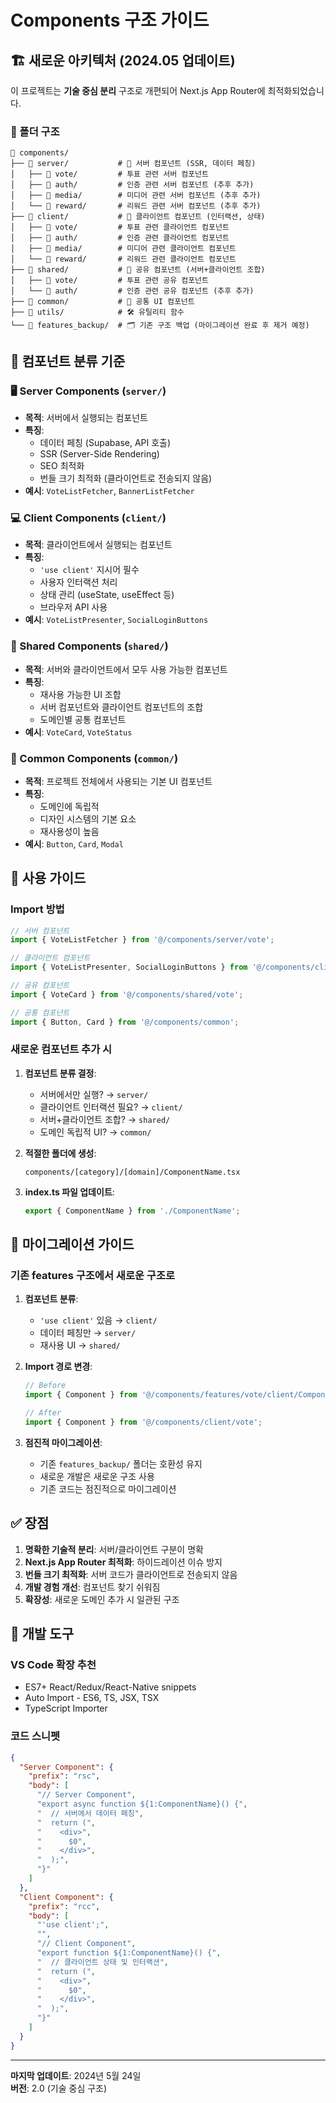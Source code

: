 # Components 구조 가이드

## 🏗️ 새로운 아키텍처 (2024.05 업데이트)

이 프로젝트는 **기술 중심 분리** 구조로 개편되어 Next.js App Router에 최적화되었습니다.

### 📁 폴더 구조

```
📁 components/
├── 📁 server/           # 🎯 서버 컴포넌트 (SSR, 데이터 페칭)
│   ├── 📁 vote/         # 투표 관련 서버 컴포넌트
│   ├── 📁 auth/         # 인증 관련 서버 컴포넌트 (추후 추가)
│   ├── 📁 media/        # 미디어 관련 서버 컴포넌트 (추후 추가)
│   └── 📁 reward/       # 리워드 관련 서버 컴포넌트 (추후 추가)
├── 📁 client/           # 🎯 클라이언트 컴포넌트 (인터랙션, 상태)
│   ├── 📁 vote/         # 투표 관련 클라이언트 컴포넌트
│   ├── 📁 auth/         # 인증 관련 클라이언트 컴포넌트
│   ├── 📁 media/        # 미디어 관련 클라이언트 컴포넌트
│   └── 📁 reward/       # 리워드 관련 클라이언트 컴포넌트
├── 📁 shared/           # 🎯 공유 컴포넌트 (서버+클라이언트 조합)
│   ├── 📁 vote/         # 투표 관련 공유 컴포넌트
│   └── 📁 auth/         # 인증 관련 공유 컴포넌트 (추후 추가)
├── 📁 common/           # 🎨 공통 UI 컴포넌트
├── 📁 utils/            # 🛠️ 유틸리티 함수
└── 📁 features_backup/  # 🗂️ 기존 구조 백업 (마이그레이션 완료 후 제거 예정)
```

## 🎯 컴포넌트 분류 기준

### 🖥️ Server Components (`server/`)
- **목적**: 서버에서 실행되는 컴포넌트
- **특징**: 
  - 데이터 페칭 (Supabase, API 호출)
  - SSR (Server-Side Rendering)
  - SEO 최적화
  - 번들 크기 최적화 (클라이언트로 전송되지 않음)
- **예시**: `VoteListFetcher`, `BannerListFetcher`

### 💻 Client Components (`client/`)
- **목적**: 클라이언트에서 실행되는 컴포넌트
- **특징**:
  - `'use client'` 지시어 필수
  - 사용자 인터랙션 처리
  - 상태 관리 (useState, useEffect 등)
  - 브라우저 API 사용
- **예시**: `VoteListPresenter`, `SocialLoginButtons`

### 🔄 Shared Components (`shared/`)
- **목적**: 서버와 클라이언트에서 모두 사용 가능한 컴포넌트
- **특징**:
  - 재사용 가능한 UI 조합
  - 서버 컴포넌트와 클라이언트 컴포넌트의 조합
  - 도메인별 공통 컴포넌트
- **예시**: `VoteCard`, `VoteStatus`

### 🎨 Common Components (`common/`)
- **목적**: 프로젝트 전체에서 사용되는 기본 UI 컴포넌트
- **특징**:
  - 도메인에 독립적
  - 디자인 시스템의 기본 요소
  - 재사용성이 높음
- **예시**: `Button`, `Card`, `Modal`

## 📝 사용 가이드

### Import 방법

```typescript
// 서버 컴포넌트
import { VoteListFetcher } from '@/components/server/vote';

// 클라이언트 컴포넌트
import { VoteListPresenter, SocialLoginButtons } from '@/components/client';

// 공유 컴포넌트
import { VoteCard } from '@/components/shared/vote';

// 공통 컴포넌트
import { Button, Card } from '@/components/common';
```

### 새로운 컴포넌트 추가 시

1. **컴포넌트 분류 결정**:
   - 서버에서만 실행? → `server/`
   - 클라이언트 인터랙션 필요? → `client/`
   - 서버+클라이언트 조합? → `shared/`
   - 도메인 독립적 UI? → `common/`

2. **적절한 폴더에 생성**:
   ```
   components/[category]/[domain]/ComponentName.tsx
   ```

3. **index.ts 파일 업데이트**:
   ```typescript
   export { ComponentName } from './ComponentName';
   ```

## 🚀 마이그레이션 가이드

### 기존 features 구조에서 새로운 구조로

1. **컴포넌트 분류**:
   - `'use client'` 있음 → `client/`
   - 데이터 페칭만 → `server/`
   - 재사용 UI → `shared/`

2. **Import 경로 변경**:
   ```typescript
   // Before
   import { Component } from '@/components/features/vote/client/Component';
   
   // After
   import { Component } from '@/components/client/vote';
   ```

3. **점진적 마이그레이션**:
   - 기존 `features_backup/` 폴더는 호환성 유지
   - 새로운 개발은 새로운 구조 사용
   - 기존 코드는 점진적으로 마이그레이션

## ✅ 장점

1. **명확한 기술적 분리**: 서버/클라이언트 구분이 명확
2. **Next.js App Router 최적화**: 하이드레이션 이슈 방지
3. **번들 크기 최적화**: 서버 코드가 클라이언트로 전송되지 않음
4. **개발 경험 개선**: 컴포넌트 찾기 쉬워짐
5. **확장성**: 새로운 도메인 추가 시 일관된 구조

## 🔧 개발 도구

### VS Code 확장 추천
- ES7+ React/Redux/React-Native snippets
- Auto Import - ES6, TS, JSX, TSX
- TypeScript Importer

### 코드 스니펫
```json
{
  "Server Component": {
    "prefix": "rsc",
    "body": [
      "// Server Component",
      "export async function ${1:ComponentName}() {",
      "  // 서버에서 데이터 페칭",
      "  return (",
      "    <div>",
      "      $0",
      "    </div>",
      "  );",
      "}"
    ]
  },
  "Client Component": {
    "prefix": "rcc",
    "body": [
      "'use client';",
      "",
      "// Client Component",
      "export function ${1:ComponentName}() {",
      "  // 클라이언트 상태 및 인터랙션",
      "  return (",
      "    <div>",
      "      $0",
      "    </div>",
      "  );",
      "}"
    ]
  }
}
```

---

**마지막 업데이트**: 2024년 5월 24일  
**버전**: 2.0 (기술 중심 구조) 